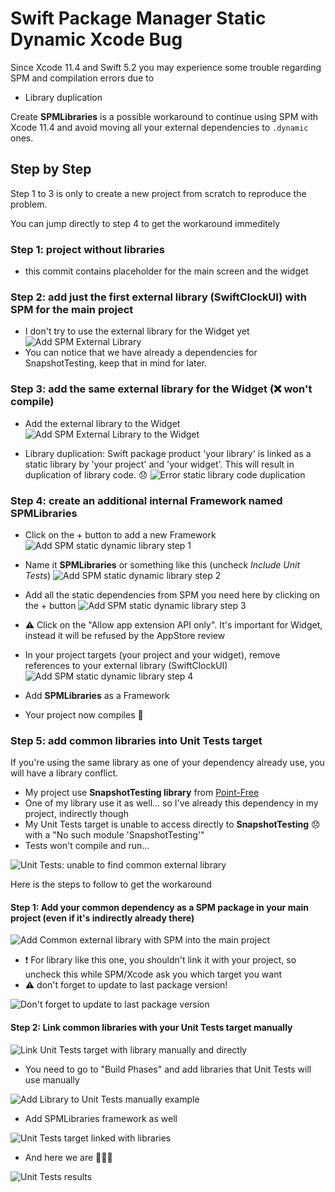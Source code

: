 # Swift Package Manager Static Dynamic Xcode Bug

Since Xcode 11.4 and Swift 5.2 you may experience some trouble regarding SPM and compilation errors due to

* Library duplication

Create **SPMLibraries** is a possible workaround to continue using SPM with Xcode 11.4 and avoid moving all your external dependencies to `.dynamic` ones.

## Step by Step

Step 1 to 3 is only to create a new project from scratch to reproduce the problem.

You can jump directly to step 4 to get the workaround immeditely

### Step 1: project without libraries

* this commit contains placeholder for the main screen and the widget

### Step 2: add just the first external library (SwiftClockUI) with SPM for the main project

* I don't try to use the external library for the Widget yet
![Add SPM External Library](docs/assets/add-spm-external-library.png)
* You can notice that we have already a dependencies for SnapshotTesting, keep that in mind for later.

### Step 3: add the same external library for the Widget (❌ won't compile)

* Add the external library to the Widget
![Add SPM External Library to the Widget](docs/assets/add-spm-external-library-to-widget.png)

* Library duplication: Swift package product 'your library' is linked as a static library by 'your project' and 'your widget'. This will result in duplication of library code. 😞
![Error static library code duplication](docs/assets/spm-library-duplication-error.png)

### Step 4: create an additional internal Framework named **SPMLibraries**

* Click on the + button to add a new Framework
![Add SPM static dynamic library step 1](docs/assets/add-internal-spm-framework-workaround-1.png)

* Name it **SPMLibraries** or something like this (uncheck *Include Unit Tests*)
![Add SPM static dynamic library step 2](docs/assets/add-internal-spm-framework-workaround-2.png)

* Add all the static dependencies from SPM you need here by clicking on the + button
![Add SPM static dynamic library step 3](docs/assets/add-external-libraries-to-your-internal-spm-framework.png)
* ⚠️ Click on the "Allow app extension API only". It's important for Widget, instead it will be refused by the AppStore review

* In your project targets (your project and your widget), remove references to your external library (SwiftClockUI)
![Add SPM static dynamic library step 4](docs/assets/remove-old-references-to-external-libraries.png)
* Add **SPMLibraries** as a Framework
* Your project now compiles 🎉

### Step 5: add common libraries into Unit Tests target

If you're using the same library as one of your dependency already use, you will have a library conflict.

* My project use **SnapshotTesting library** from [Point-Free](https://github.com/pointfreeco/swift-snapshot-testing)
* One of my library use it as well... so I've already this dependency in my project, indirectly though
* My Unit Tests target is unable to access directly to **SnapshotTesting** 😞 with a "No such module 'SnapshotTesting'"
* Tests won't compile and run...

![Unit Tests: unable to find common external library](docs/assets/unit-tests-unable-to-find-common-external-library.png)

Here is the steps to follow to get the workaround

#### Step 1: Add your common dependency as a SPM package in your main project (even if it's indirectly already there)

![Add Common external library with SPM into the main project](docs/assests/add-common-external-library-with-spm-into-the-main-project.png)

* ❗️ For library like this one, you shouldn't link it with your project, so uncheck this while SPM/Xcode ask you which target you want
* ⚠️ don't forget to update to last package version!

![Don't forget to update to last package version](docs/assests/update-to-last-package-version.png)

#### Step 2: Link common libraries with your Unit Tests target manually

![Link Unit Tests target with library manually and directly](docs/assets/link-unit-tests-with-library-directly.png)

* You need to go to "Build Phases" and add libraries that Unit Tests will use manually

![Add Library to Unit Tests manually example](docs/assets/add-library-to-unit-test-example.png)

* Add SPMLibraries framework as well

![Unit Tests target linked with libraries](docs/assets/unit-tests-linked)

* And here we are 🎉🎉🎉

![Unit Tests results](docs/assets/unit-tests-results.png)
